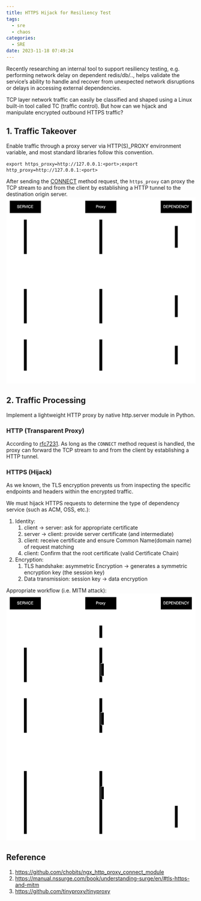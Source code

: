 ```yaml
---
title: HTTPS Hijack for Resiliency Test
tags:
  - sre
  - chaos
categories:
  - SRE
date: 2023-11-18 07:49:24
---
```


Recently researching an internal tool to support resiliency testing, e.g. performing network delay on dependent redis/db/.., helps validate the service’s ability to handle and recover from unexpected network disruptions or delays in accessing external dependencies.

TCP layer network traffic can easily be classified and shaped using a Linux built-in tool called TC (traffic control). But how can we hijack and manipulate encrypted outbound HTTPS traffic?

<!--more-->

## 1. Traffic Takeover
Enable traffic through a proxy server via HTTP(S)_PROXY  environment variable, and most standard libraries follow this convention.

```
export https_proxy=http://127.0.0.1:<port>;export http_proxy=http://127.0.0.1:<port>
```

After sending the [CONNECT](https://datatracker.ietf.org/doc/html/rfc7231#section-4.3.6) method request, the `https_proxy` can proxy the TCP stream to and from the client by establishing a HTTP tunnel to the destination origin server.
![http_proxy_original.drawio](../images/blog/2021-09-04-jvm-note/http_proxy_original.drawio.svg)


## 2. Traffic Processing
Implement a lightweight HTTP proxy by native http.server module in Python.

### HTTP (Transparent Proxy)
According to [rfc7231](https://datatracker.ietf.org/doc/html/rfc7231#section-4.3.6). As long as the `CONNECT` method request is handled, the proxy can forward the TCP stream to and from the client by establishing a HTTP tunnel.

### HTTPS (Hijack)
As we known, the TLS encryption prevents us from inspecting the specific endpoints and headers within the encrypted traffic.

We must hijack HTTPS requests to determine the type of dependency service (such as ACM, OSS, etc.):

1. Identity:
    1. client → server:   ask for appropriate certificate
    2. server → client:   provide server certificate (and intermediate)
    3. client:                   receive certificate and ensure Common Name(domain name) of request matching
    4. client:                   Confirm that the root certificate (valid  Certificate Chain)
2. Encryption:
    1. TLS handshake: asymmetric Encryption →  generates a symmetric encryption key (the session key)
    2. Data transmission: session key → data encryption

Appropriate workflow (i.e. MITM attack):
![rtf MITM1.drawio](../images/blog/2021-09-04-jvm-note/rtf%20MITM1.drawio.svg)

## Reference 
1. https://github.com/chobits/ngx_http_proxy_connect_module
2. https://manual.nssurge.com/book/understanding-surge/en/#tls-https-and-mitm
3. https://github.com/tinyproxy/tinyproxy